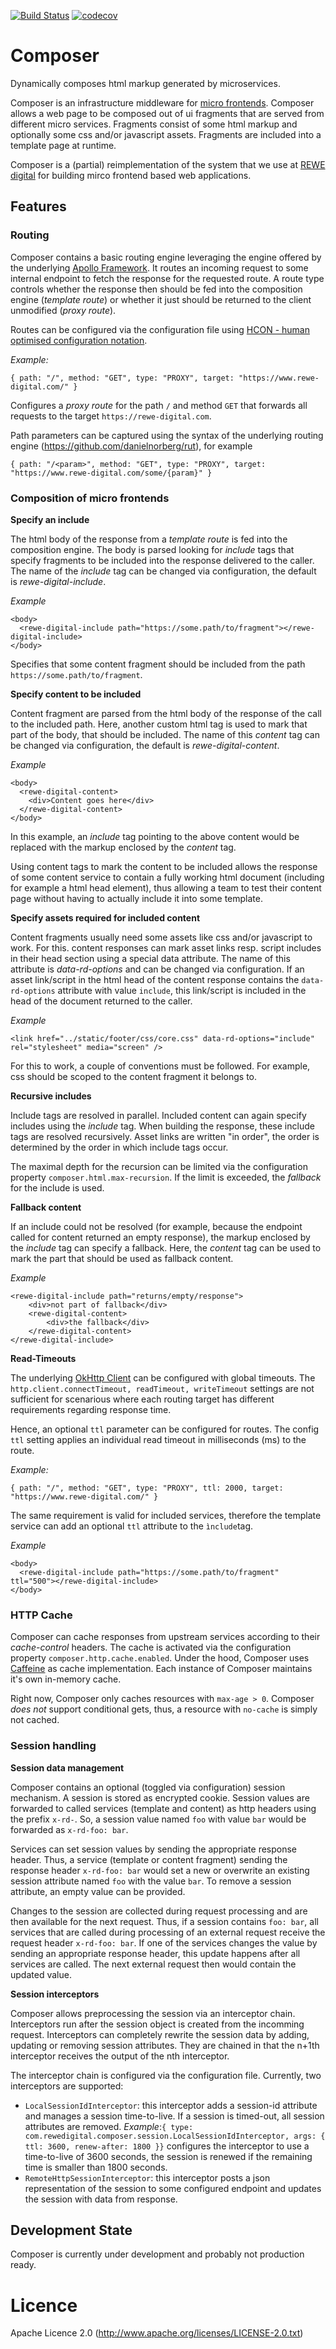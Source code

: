[![Build Status](https://travis-ci.org/rewe-digital/composer.svg?branch=master)](https://travis-ci.org/rewe-digital/composer) [![codecov](https://codecov.io/gh/rewe-digital/composer/branch/master/graph/badge.svg)](https://codecov.io/gh/rewe-digital/composer)
# Composer
Dynamically composes html markup generated by microservices. 

Composer is an infrastructure middleware for [micro frontends](https://www.thoughtworks.com/radar/techniques/micro-frontends). Composer allows a web page to be composed out of ui fragments that are served from different micro services. Fragments consist of some html markup and optionally some css and/or javascript assets. Fragments are included into a template page at runtime.

Composer is a (partial) reimplementation of the system that we use at [REWE digital](https://rewe-digital.com/) for building mirco frontend based web applications. 

## Features
### Routing
Composer contains a basic routing engine leveraging the engine offered by the underlying [Apollo Framework](http://spotify.github.io/apollo/). It routes an incoming request to some internal endpoint to fetch the response for the requested route. A route type controls whether the response then should be fed into the composition engine (*template route*) or whether it just should be returned to the client unmodified (*proxy route*). 

Routes can be configured via the configuration file using [HCON - human optimised configuration notation](https://github.com/lightbend/config/blob/master/HOCON.md). 

*Example:*
```
{ path: "/", method: "GET", type: "PROXY", target: "https://www.rewe-digital.com/" }
```
Configures a *proxy route* for the path `/` and method `GET` that forwards all requests to the target `https://rewe-digital.com`.

Path parameters can be captured using the syntax of the underlying routing engine (https://github.com/danielnorberg/rut), for example 
```
{ path: "/<param>", method: "GET", type: "PROXY", target: "https://www.rewe-digital.com/some/{param}" }
```
 
### Composition of micro frontends
**Specify an include**

The html body of the response from a *template route* is fed into the composition engine. The body is parsed looking for *include* tags that specify fragments to be included into the response delivered to the caller. The name of the *include* tag can be changed via configuration, the default is *rewe-digital-include*. 

*Example*
```
<body>
  <rewe-digital-include path="https://some.path/to/fragment"></rewe-digital-include>
</body>
```
Specifies that some content fragment should be included from the path `https://some.path/to/fragment`.

**Specify content to be included**

Content fragment are parsed from the html body of the response of the call to the included path. Here, another custom html tag is used to mark that part of the body, that should be included. The name of this *content* tag can be changed via configuration, the default is *rewe-digital-content*.

*Example*
```
<body>
  <rewe-digital-content>
    <div>Content goes here</div>
  </rewe-digital-content>
</body>
```
In this example, an *include* tag pointing to the above content would be replaced with the markup enclosed by the *content* tag.

Using content tags to mark the content to be included allows the response of some content service to contain a fully working html document (including for example a html head element), thus allowing a team to test their content page without having to actually include it into some template. 

**Specify assets required for included content**

Content fragments usually need some assets like css and/or javascript to work. For this. content responses can mark asset links resp. script includes in their head section using a special data attribute. The name of this attribute is *data-rd-options* and can be changed via configuration. If an asset link/script in the html head of the content response contains the `data-rd-options` attribute with value `include`, this link/script is included in the head of the document returned to the caller.

*Example*
```
<link href="../static/footer/css/core.css" data-rd-options="include" rel="stylesheet" media="screen" />
 ```
For this to work, a couple of conventions must be followed. For example, css should be scoped to the content fragment it belongs to.

**Recursive includes**

Include tags are resolved in parallel. Included content can again specify includes using the *include* tag. When building the response, these include tags are resolved recursively. Asset links are written "in order", the order is determined by the order in which include tags occur.

The maximal depth for the recursion can be limited via the configuration property `composer.html.max-recursion`. If the limit is exceeded, the *fallback* for the include is used. 

**Fallback content**

If an include could not be resolved (for example, because the endpoint called for content returned an empty response), the markup enclosed by the *include* tag can specify a fallback. Here, the *content* tag can be used to mark the part that should be used as fallback content.

*Example*
```
<rewe-digital-include path="returns/empty/response">
    <div>not part of fallback</div>
    <rewe-digital-content>
        <div>the fallback</div>
    </rewe-digital-content>
</rewe-digital-include>
```

**Read-Timeouts**

The underlying [OkHttp Client](http://square.github.io/okhttp/) can be configured with global timeouts. The `http.client.connectTimeout, readTimeout, writeTimeout` settings are not sufficient for scenarious where each routing target has different requirements regarding response time. 

Hence, an optional `ttl` parameter can be configured for routes. The config `ttl` setting applies an individual read timeout in milliseconds (ms) to the route. 

*Example:*
```
{ path: "/", method: "GET", type: "PROXY", ttl: 2000, target: "https://www.rewe-digital.com/" }
```

The same requirement is valid for included services, therefore the template service can add an optional `ttl` attribute to the `ìnclude`tag. 

*Example*
```
<body>
  <rewe-digital-include path="https://some.path/to/fragment" ttl="500"></rewe-digital-include>
</body>
```

### HTTP Cache

Composer can cache responses from upstream services according to their *cache-control* headers. The cache is activated via the configuration property `composer.http.cache.enabled`. Under the hood, Composer uses [Caffeine](https://github.com/ben-manes/caffeine) as cache implementation. Each instance of Composer maintains it's own in-memory cache.

Right now, Composer only caches resources with `max-age > 0`. Composer *does not* support conditional gets, thus, a resource with `no-cache` is simply not cached.

### Session handling

**Session data management**

Composer contains an optional (toggled via configuration) session mechanism. A session is stored as encrypted cookie. Session values are forwarded to called services (template and content) as http headers using the prefix `x-rd-`. So, a session value named `foo` with value `bar` would be forwarded as `x-rd-foo: bar`. 

Services can set session values by sending the appropriate response header. Thus, a service (template or content fragment) sending the response header `x-rd-foo: bar` would set a new or overwrite an existing session attribute named `foo` with the value `bar`. To remove a session attribute, an empty value can be provided.

Changes to the session are collected during request processing and are then available for the next request. Thus, if a session contains `foo: bar`, all services that are called during processing of an external request receive the request header `x-rd-foo: bar`. If one of the services changes the value by sending an appropriate response header, this update happens after all services are called. The next external request then would contain the updated value.

**Session interceptors**

Composer allows preprocessing the session via an interceptor chain. Interceptors run after the session object is created from the incomming request. Interceptors can completely rewrite the session data by adding, updating or removing session attributes. They are chained in that the n+1th interceptor receives the output of the nth interceptor.

The interceptor chain is configured via the configuration file. Currently, two interceptors are supported:
- `LocalSessionIdInterceptor`: this interceptor adds a session-id attribute and manages a session time-to-live. If a session is timed-out, all session attributes are removed. *Example*:`{ type: com.rewedigital.composer.session.LocalSessionIdInterceptor, args: { ttl: 3600, renew-after: 1800 }}` configures the interceptor to use a time-to-live of 3600 seconds, the session is renewed if the remaining time is smaller than 1800 seconds.
- `RemoteHttpSessionInterceptor`: this interceptor posts a json representation of the session to some configured endpoint and updates the session with data from response. 

## Development State
Composer is currently under development and probably not production ready. 

# Licence 
Apache Licence 2.0 (http://www.apache.org/licenses/LICENSE-2.0.txt)
